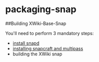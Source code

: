 # packaging-snap


##Building XWiki-Base-Snap 
 
 You'll need to perform 3 mandatory steps:
  * [install snapd](https://snapcraft.io/docs/installing-snapd)
  * [installing snapcraft and multipass](https://snapcraft.io/docs/snapcraft-overview)
  * building the XWiki snap
